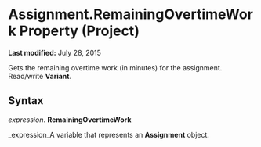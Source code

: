 
# Assignment.RemainingOvertimeWork Property (Project)

 **Last modified:** July 28, 2015

Gets the remaining overtime work (in minutes) for the assignment. Read/write  **Variant**.

## Syntax

 _expression_. **RemainingOvertimeWork**

 _expression_A variable that represents an  **Assignment** object.

